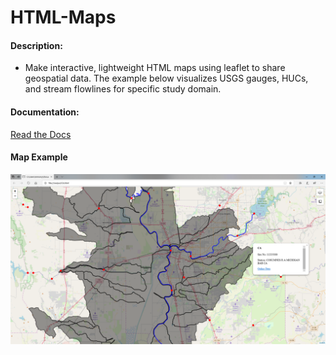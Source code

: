 # HTML-Maps
#### Description:
+ Make interactive, lightweight HTML maps using leaflet to share geospatial data. The example below visualizes USGS gauges, HUCs, and stream flowlines for specific study domain.

#### Documentation:     
[Read the Docs](docs/index.md)
<br>  
#### Map Example

![Example_screenshot](/docs/images/example_screenshot.PNG)